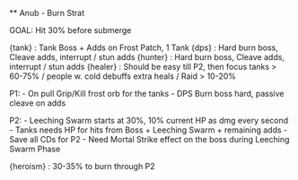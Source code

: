 ** Anub - Burn Strat

GOAL: Hit 30% before submerge

{tank} :    Tank Boss + Adds on Frost Patch, 1 Tank
{dps} :    Hard burn boss, Cleave adds, interrupt / stun adds
{hunter} :    Hard burn boss, Cleave adds, interrupt / stun adds
{healer} :    Should be easy till P2, then focus tanks > 60-75% / people w. cold debuffs extra heals / Raid > 10-20%

P1:
    - On pull Grip/Kill frost orb for the tanks
    - DPS Burn boss hard, passive cleave on adds

P2: 
    - Leeching Swarm starts at 30%, 10% current HP as dmg every second
    - Tanks needs HP for hits from Boss + Leeching Swarm + remaining adds
    - Save all CDs for P2
    - Need Mortal Strike effect on the boss during Leeching Swarm Phase

{heroism} :    30-35% to burn through P2